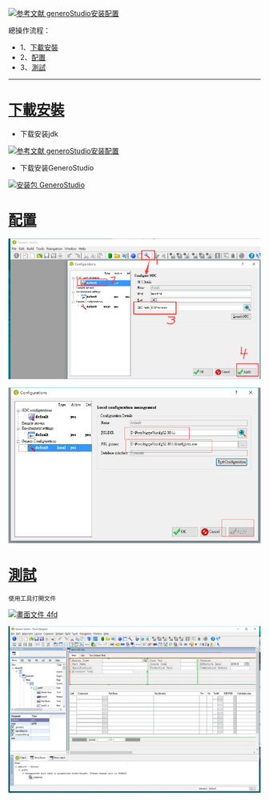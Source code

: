 [![](https://img.shields.io/badge/参考文献-generoStudio安装配置-yellow.svg "参考文献 generoStudio安装配置")](https://wenku.baidu.com/view/7894477402768e9951e738a5.html)

總操作流程：
- 1、[下載安裝](#gbl-01)
- 2、[配置](#gbl-02)
- 3、[測試](#gbl-03)
***

# <a name="gbl-01" href="#" >下載安裝</a>

- 下载安装jdk

[![](https://img.shields.io/badge/参考文献-generoStudio安装配置-yellow.svg "参考文献 generoStudio安装配置")](https://github.com/OurNotes/CCN/blob/master/6.%E5%90%8E%E5%8F%B0/1.java/1.java%E4%B9%8B%E5%BC%80%E5%8F%91%E5%B7%A5%E5%85%B7/1.JDK/1-JDK%E4%B9%8B%E4%B8%8B%E8%BD%BD%E4%B8%8E%E9%85%8D%E7%BD%AE.md)

- 下载安装GeneroStudio

[![](https://img.shields.io/badge/安装包-GeneroStudio-green.svg "安装包 GeneroStudio")](https://pan.baidu.com/s/1UjRZ1LoLjmjdM4plC2iVzw)


# <a name="gbl-02" href="#" >配置</a>
![](image/5-1.png)

![](image/5-2.png)

# <a name="gbl-03" href="#" >測試</a>

`使用工具打開文件`

[![](https://img.shields.io/badge/畫面文件-4fd-green.svg "畫面文件 4fd")](https://pan.baidu.com/s/1lHX6KgGgCwjOwDahRVFpsQ)

![](image/5-3.png)